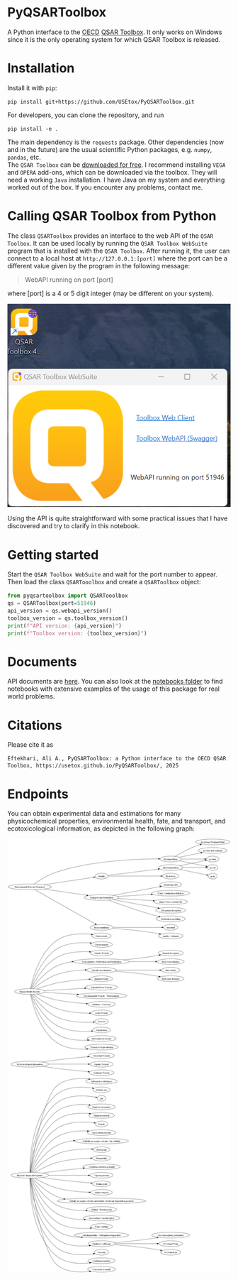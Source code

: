 # PyQSARToolbox
A Python interface to the [OECD](https://www.oecd.org/en.html) [QSAR Toolbox](https://qsartoolbox.org/download/). It only works on Windows since it is the only operating system for which QSAR Toolbox is released.

# Installation
Install it with `pip`:
```
pip install git+https://github.com/USEtox/PyQSARToolbox.git
```
For developers, you can clone the repository, and run
```
pip install -e .
```

The main dependency is the `requests` package. Other dependencies (now and in the future) are the usual scientific Python packages, e.g. `numpy`, `pandas`, etc.  
The `QSAR Toolbox` can be [downloaded for free](https://qsartoolbox.org/download/). I recommend installing `VEGA` and `OPERA` add-ons, which can be downloaded via the toolbox. They will need a working `Java` installation. I have Java on my system and everything worked out of the box. If you encounter any problems, contact me. 

# Calling QSAR Toolbox from Python
The class `QSARToolbox` provides an interface to the web API of the `QSAR Toolbox`. It can be used locally by running the `QSAR Toolbox WebSuite` program that is installed with the `QSAR Toolbox`. After running it, the user can connect to a local host at `http://127.0.0.1:[port]` where the port can be a different value given by the program in the following message:
  > WebAPI running on port [port]  

where [port] is a 4 or 5 digit integer (may be different on your system).

![websuite screenshot](./docs/Screenshot_QSAR_Toolbox_WebSuite.png)

Using the API is quite straightforward with some practical issues that I have discovered and try to clarify in this notebook.

# Getting started
Start the `QSAR Toolbox WebSuite` and wait for the port number to appear. Then load the class `QSARTooolbox` and create a `QSARToolbox` object:
```python
from pyqsartoolbox import QSARTooolbox
qs = QSARToolbox(port=51946)
api_version = qs.webapi_version()
toolbox_version = qs.toolbox_version()
print(f"API version: {api_version}")
print(f"Toolbox version: {toolbox_version}")
```

# Documents
API documents are [here](https://usetox.github.io/PyQSARToolbox/). You can also look at the [notebooks folder](./notebooks) to find notebooks with extensive examples of the usage of this package for real world problems.

# Citations
Please cite it as  
```
Eftekhari, Ali A., PyQSARToolbox: a Python interface to the OECD QSAR Toolbox, https://usetox.github.io/PyQSARToolbox/, 2025
```

# Endpoints
You can obtain experimental data and estimations for many physicochemical properties, environmental health, fate, and transport, and ecotoxicological information, as depicted in the following graph:

![endpoints graph](./docs/endpoints_tree.png)